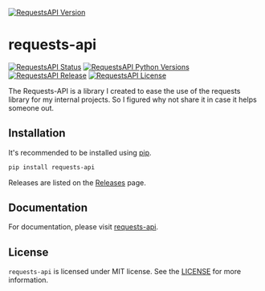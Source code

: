 [![RequestsAPI Version](https://img.shields.io/pypi/v/requests-api?style=for-the-badge)](https://pypi.org/project/python-ssh/)
# requests-api

[![RequestsAPI Status](https://img.shields.io/pypi/status/python-ssh?style=for-the-badge)](https://pypi.org/project/requests-api)
[![RequestsAPI Python Versions](https://img.shields.io/pypi/pyversions/requests-api?style=for-the-badge)](https://pypi.org/project/requests-api/)
[![RequestsAPI Release](https://img.shields.io/github/release/degagne/requests-api?style=for-the-badge)](https://github.com/degagne/requests-api/releases/)
[![RequestsAPI License](https://img.shields.io/github/license/degagne/requests-api?style=for-the-badge)](https://github.com/degagne/requests-api/blob/master/LICENSE)

The Requests-API is a library I created to ease the use of the requests library for my internal projects. So I figured why not share it in case it helps someone out.

## Installation

It's recommended to be installed using [pip](https://pip.pypa.io/en/stable/).

```bash
pip install requests-api
```

Releases are listed on the [Releases](https://github.com/degagne/requests-api/releases) page.

## Documentation

For documentation, please visit [requests-api](https://requests-api.readthedocs.io/en/latest).

## License

`requests-api` is licensed under MIT license. See the [LICENSE](https://github.com/degagne/requests-api/blob/master/LICENSE) for more information.